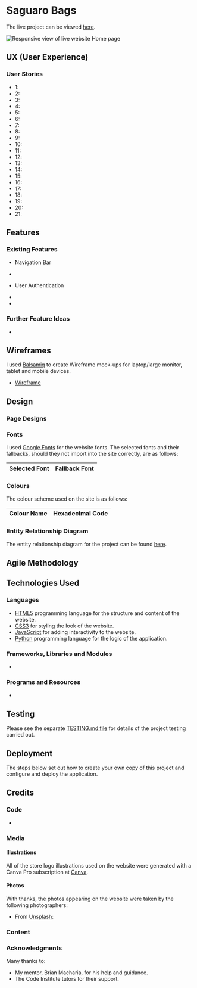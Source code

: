 # Saguaro Bags

The live project can be viewed [here](). 

![Responsive view of live website Home page]()

## UX (User Experience) 
### User Stories
* 1: 
* 2: 
* 3:
* 4: 
* 5:
* 6:
* 7:
* 8: 
* 9: 
* 10: 
* 11:
* 12: 
* 13: 
* 14: 
* 15:
* 16:
* 17:
* 18:
* 19:
* 20:
* 21:

## Features
### Existing Features
* Navigation Bar

* 

* User Authentication

* 

* 

### Further Feature Ideas
* 

## Wireframes
I used [Balsamiq](https://www.balsamiq.com) to create Wireframe mock-ups for laptop/large monitor, tablet and mobile devices. 

*  [Wireframe]()

## Design

### Page Designs

### Fonts

I used [Google Fonts](https://fonts.google.com/) for the website fonts. The selected fonts and their fallbacks, should they not import into the site correctly, are as follows:

Selected Font | Fallback Font
------------- | --------------


### Colours

The colour scheme used on the site is as follows: 

Colour Name | Hexadecimal Code
------------| ---------


### Entity Relationship Diagram

The entity relationship diagram for the project can be found [here]().

## Agile Methodology

    
## Technologies Used

### Languages 
* [HTML5](https://en.wikipedia.org/wiki/HTML5) programming language for the structure and content of the website.
* [CSS3](https://en.wikipedia.org/wiki/CSS) for styling the look of the website.
* [JavaScript](https://en.wikipedia.org/wiki/JavaScript) for adding interactivity to the website. 
* [Python](https://en.wikipedia.org/wiki/Python_(programming_language)) programming language for the logic of the application.

### Frameworks, Libraries and Modules
* 

### Programs and Resources
* 

## Testing

Please see the separate [TESTING.md file](TESTING.md) for details of the project testing carried out. 

## Deployment
The steps below set out how to create your own copy of this project and configure and deploy the application. 

## Credits 

### Code
* 

### Media

#### Illustrations

All of the store logo illustrations used on the website were generated with a Canva Pro subscription at [Canva](https://www.canva.com/en_gb/).

#### Photos

With thanks, the photos appearing on the website were taken by the following photographers: 

* From [Unsplash](https://unsplash.com/):
      
### Content

### Acknowledgments

Many thanks to:
* My mentor, Brian Macharia, for his help and guidance.
* The Code Institute tutors for their support. 

